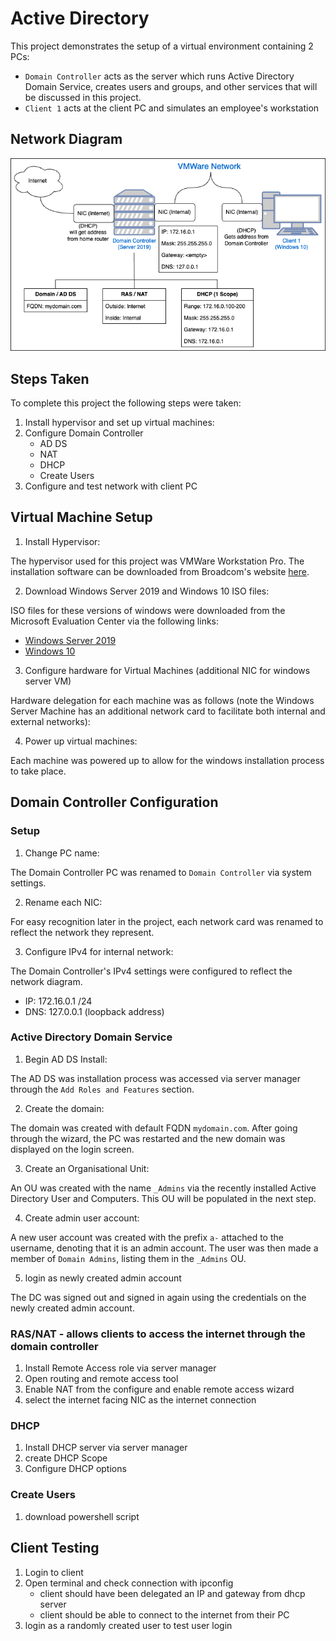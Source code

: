 # Active Directory

This project demonstrates the setup of a virtual environment containing 2 PCs:

* `Domain Controller` acts as the server which runs Active Directory Domain Service, creates users and groups, and other services that will be discussed in this project.
* `Client 1` acts at the client PC and simulates an employee's workstation

## Network Diagram

![Network Diagram](/Active%20Directory/Screenshots/topoly.png)

## Steps Taken

To complete this project the following steps were taken:
1. Install hypervisor and set up virtual machines:
2. Configure Domain Controller
	- AD DS
	- NAT
	- DHCP
	- Create Users
3. Configure and test network with client PC

## Virtual Machine Setup

1. Install Hypervisor:
 
The hypervisor used for this project was VMWare Workstation Pro. The installation software can be downloaded from Broadcom's website [here](https://www.vmware.com/products/desktop-hypervisor/workstation-and-fusion).

2. Download Windows Server 2019 and Windows 10 ISO files:

ISO files for these versions of windows were downloaded from the Microsoft Evaluation Center via the following links:
- [Windows Server 2019](https://www.microsoft.com/en-us/evalcenter/evaluate-windows-server-2019)
- [Windows 10](https://www.microsoft.com/en-us/evalcenter/evaluate-windows-10-enterprise)

3. Configure hardware for Virtual Machines (additional NIC for windows server VM)

Hardware delegation for each machine was as follows (note the Windows Server Machine has an additional network card to facilitate both internal and external networks):

4. Power up virtual machines:

Each machine was powered up to allow for the windows installation process to take place.

## Domain Controller Configuration

### Setup

1. Change PC name:

The Domain Controller PC was renamed to `Domain Controller` via system settings.

2. Rename each NIC:

For easy recognition later in the project, each network card was renamed to reflect the network they represent.

3. Configure IPv4 for internal network:

The Domain Controller's IPv4 settings were configured to reflect the network diagram.

- IP: 172.16.0.1 /24
- DNS: 127.0.0.1 (loopback address)

### Active Directory Domain Service

1. Begin AD DS Install: 

The AD DS was installation process was accessed via server manager through the `Add Roles and Features` section. 

2. Create the domain:

The domain was created with default FQDN `mydomain.com`. After going through the wizard, the PC was restarted and the new domain was displayed on the login screen.

3. Create an Organisational Unit:

An OU was created with the name `_Admins` via the recently installed Active Directory User and Computers. This OU will be populated in the next step. 

4. Create admin user account:

A new user account was created with the prefix `a-` attached to the username, denoting that it is an admin account. The user was then made a member of `Domain Admins`, listing them in the `_Admins` OU.

5. login as newly created admin account

The DC was signed out and signed in again using the credentials on the newly created admin account.

### RAS/NAT - allows clients to access the internet through the domain controller

1. Install Remote Access role via server manager
2. Open routing and remote access tool
3. Enable NAT from the configure and enable remote access wizard
4. select the internet facing NIC as the internet connection

### DHCP

1. Install DHCP server via server manager
2. create DHCP Scope
3. Configure DHCP options

### Create Users

1. download powershell script

## Client Testing

1. Login to client
2. Open terminal and check connection with ipconfig
	- client should have been delegated an IP and gateway from dhcp server
	- client should be able to connect to the internet from their PC
3. login as a randomly created user to test user login